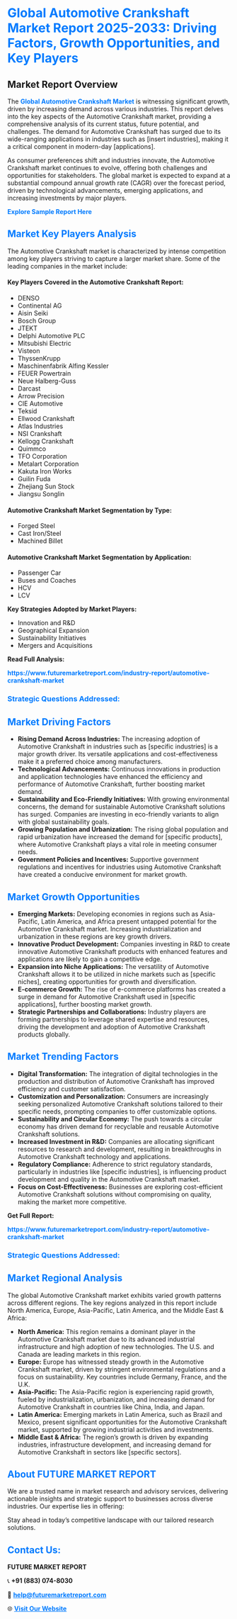 <h1 style="color: #007BFF;">Global Automotive Crankshaft Market Report 2025-2033: Driving Factors, Growth Opportunities, and Key Players</h1>

<section id="overview">
<h2>Market Report Overview</h2>
<p>The <a href="https://www.futuremarketreport.com/industry-report/automotive-crankshaft-market" style="color: #007BFF; text-decoration: none;"><strong>Global Automotive Crankshaft Market</strong></a> is witnessing significant growth, driven by increasing demand across various industries. This report delves into the key aspects of the Automotive Crankshaft market, providing a comprehensive analysis of its current status, future potential, and challenges. The demand for Automotive Crankshaft has surged due to its wide-ranging applications in industries such as [insert industries], making it a critical component in modern-day [applications].</p>
<p>As consumer preferences shift and industries innovate, the Automotive Crankshaft market continues to evolve, offering both challenges and opportunities for stakeholders. The global market is expected to expand at a substantial compound annual growth rate (CAGR) over the forecast period, driven by technological advancements, emerging applications, and increasing investments by major players.</p>
</section>

<section id="overview">
<p><a href="https://www.futuremarketreport.com/request-sample/reportId=56170" style="color: #007BFF; text-decoration: none;"><strong>Explore Sample Report Here</strong></a></p>
</section>

<section id="key-players">
<h2 style="color: #007BFF;">Market Key Players Analysis</h2>
<p>The Automotive Crankshaft market is characterized by intense competition among key players striving to capture a larger market share. Some of the leading companies in the market include:</p>
<h4>Key Players Covered in the Automotive Crankshaft Report:</h4>
<ul><li>DENSO</li><li>Continental AG</li><li>Aisin Seiki</li><li>Bosch Group</li><li>JTEKT</li><li>Delphi Automotive PLC</li><li>Mitsubishi Electric</li><li>Visteon</li><li>ThyssenKrupp</li><li>Maschinenfabrik Alfing Kessler</li><li>FEUER Powertrain</li><li>Neue Halberg-Guss</li><li>Darcast</li><li>Arrow Precision</li><li>CIE Automotive</li><li>Teksid</li><li>Ellwood Crankshaft</li><li>Atlas Industries</li><li>NSI Crankshaft</li><li>Kellogg Crankshaft</li><li>Quimmco</li><li>TFO Corporation</li><li>Metalart Corporation</li><li>Kakuta Iron Works</li><li>Guilin Fuda</li><li>Zhejiang Sun Stock</li><li>Jiangsu Songlin</li></ul>
<h4>Automotive Crankshaft Market Segmentation by Type:</h4>
<ul><li>Forged Steel</li><li>Cast Iron/Steel</li><li>Machined Billet</li></ul>

<h4>Automotive Crankshaft Market Segmentation by Application:</h4>
<ul><li>Passenger Car</li><li>Buses and Coaches</li><li>HCV</li><li>LCV</li></ul>
<p><strong>Key Strategies Adopted by Market Players:</strong></p>
<ul>
<li>Innovation and R&D</li>
<li>Geographical Expansion</li>
<li>Sustainability Initiatives</li>
<li>Mergers and Acquisitions</li>
</ul>
</section>

<section>
<p><strong>Read Full Analysis: </strong></p><a href="https://www.futuremarketreport.com/industry-report/automotive-crankshaft-market" style="color: #007BFF; text-decoration: none;"><strong>https://www.futuremarketreport.com/industry-report/automotive-crankshaft-market</strong></a>
<h3 style="color: #007BFF;">Strategic Questions Addressed:</h3>
</section>

<section id="driving-factors">
<h2 style="color: #007BFF;">Market Driving Factors</h2>
<ul>
<li><strong>Rising Demand Across Industries:</strong> The increasing adoption of Automotive Crankshaft in industries such as [specific industries] is a major growth driver. Its versatile applications and cost-effectiveness make it a preferred choice among manufacturers.</li>
<li><strong>Technological Advancements:</strong> Continuous innovations in production and application technologies have enhanced the efficiency and performance of Automotive Crankshaft, further boosting market demand.</li>
<li><strong>Sustainability and Eco-Friendly Initiatives:</strong> With growing environmental concerns, the demand for sustainable Automotive Crankshaft solutions has surged. Companies are investing in eco-friendly variants to align with global sustainability goals.</li>
<li><strong>Growing Population and Urbanization:</strong> The rising global population and rapid urbanization have increased the demand for [specific products], where Automotive Crankshaft plays a vital role in meeting consumer needs.</li>
<li><strong>Government Policies and Incentives:</strong> Supportive government regulations and incentives for industries using Automotive Crankshaft have created a conducive environment for market growth.</li>
</ul>
</section>

<section id="growth-opportunities">
<h2 style="color: #007BFF;">Market Growth Opportunities</h2>
<ul>
<li><strong>Emerging Markets:</strong> Developing economies in regions such as Asia-Pacific, Latin America, and Africa present untapped potential for the Automotive Crankshaft market. Increasing industrialization and urbanization in these regions are key growth drivers.</li>
<li><strong>Innovative Product Development:</strong> Companies investing in R&D to create innovative Automotive Crankshaft products with enhanced features and applications are likely to gain a competitive edge.</li>
<li><strong>Expansion into Niche Applications:</strong> The versatility of Automotive Crankshaft allows it to be utilized in niche markets such as [specific niches], creating opportunities for growth and diversification.</li>
<li><strong>E-commerce Growth:</strong> The rise of e-commerce platforms has created a surge in demand for Automotive Crankshaft used in [specific applications], further boosting market growth.</li>
<li><strong>Strategic Partnerships and Collaborations:</strong> Industry players are forming partnerships to leverage shared expertise and resources, driving the development and adoption of Automotive Crankshaft products globally.</li>
</ul>
</section>

<section id="trending-factors">
<h2 style="color: #007BFF;">Market Trending Factors</h2>
<ul>
<li><strong>Digital Transformation:</strong> The integration of digital technologies in the production and distribution of Automotive Crankshaft has improved efficiency and customer satisfaction.</li>
<li><strong>Customization and Personalization:</strong> Consumers are increasingly seeking personalized Automotive Crankshaft solutions tailored to their specific needs, prompting companies to offer customizable options.</li>
<li><strong>Sustainability and Circular Economy:</strong> The push towards a circular economy has driven demand for recyclable and reusable Automotive Crankshaft solutions.</li>
<li><strong>Increased Investment in R&D:</strong> Companies are allocating significant resources to research and development, resulting in breakthroughs in Automotive Crankshaft technology and applications.</li>
<li><strong>Regulatory Compliance:</strong> Adherence to strict regulatory standards, particularly in industries like [specific industries], is influencing product development and quality in the Automotive Crankshaft market.</li>
<li><strong>Focus on Cost-Effectiveness:</strong> Businesses are exploring cost-efficient Automotive Crankshaft solutions without compromising on quality, making the market more competitive.</li>
</ul>
</section>

<section>
<p><strong>Get Full Report: </strong></p><a href="https://www.futuremarketreport.com/industry-report/automotive-crankshaft-market" style="color: #007BFF; text-decoration: none;"><strong>https://www.futuremarketreport.com/industry-report/automotive-crankshaft-market</strong></a>
<h3 style="color: #007BFF;">Strategic Questions Addressed:</h3>
</section>


<section id="regional-analysis">
<h2 style="color: #007BFF;">Market Regional Analysis</h2>
<p>The global Automotive Crankshaft market exhibits varied growth patterns across different regions. The key regions analyzed in this report include North America, Europe, Asia-Pacific, Latin America, and the Middle East & Africa:</p>
<ul>
<li><strong>North America:</strong> This region remains a dominant player in the Automotive Crankshaft market due to its advanced industrial infrastructure and high adoption of new technologies. The U.S. and Canada are leading markets in this region.</li>
<li><strong>Europe:</strong> Europe has witnessed steady growth in the Automotive Crankshaft market, driven by stringent environmental regulations and a focus on sustainability. Key countries include Germany, France, and the U.K.</li>
<li><strong>Asia-Pacific:</strong> The Asia-Pacific region is experiencing rapid growth, fueled by industrialization, urbanization, and increasing demand for Automotive Crankshaft in countries like China, India, and Japan.</li>
<li><strong>Latin America:</strong> Emerging markets in Latin America, such as Brazil and Mexico, present significant opportunities for the Automotive Crankshaft market, supported by growing industrial activities and investments.</li>
<li><strong>Middle East & Africa:</strong> The region’s growth is driven by expanding industries, infrastructure development, and increasing demand for Automotive Crankshaft in sectors like [specific sectors].</li>
</ul>
</section>

<footer>
<h2 style="color: #007BFF;">About FUTURE MARKET REPORT</h2>
<p>We are a trusted name in market research and advisory services, delivering actionable insights and strategic support to businesses across diverse industries. Our expertise lies in offering:</p>

<p>Stay ahead in today’s competitive landscape with our tailored research solutions.</p>

<h2 style="color: #007BFF;">Contact Us:</h2>
<p><strong>FUTURE MARKET REPORT</strong></p>
<p>📞 <strong>+91 (883) 074-8030</strong></p>
<p>📧 <strong><a href="mailto:help@futuremarketreport.com" style="color: #007BFF;">help@futuremarketreport.com</a></strong></p>
<p>🌐 <strong><a href="https://www.futuremarketreport.com/" style="color: #007BFF;">Visit Our Website</a></strong></p>
</footer>
